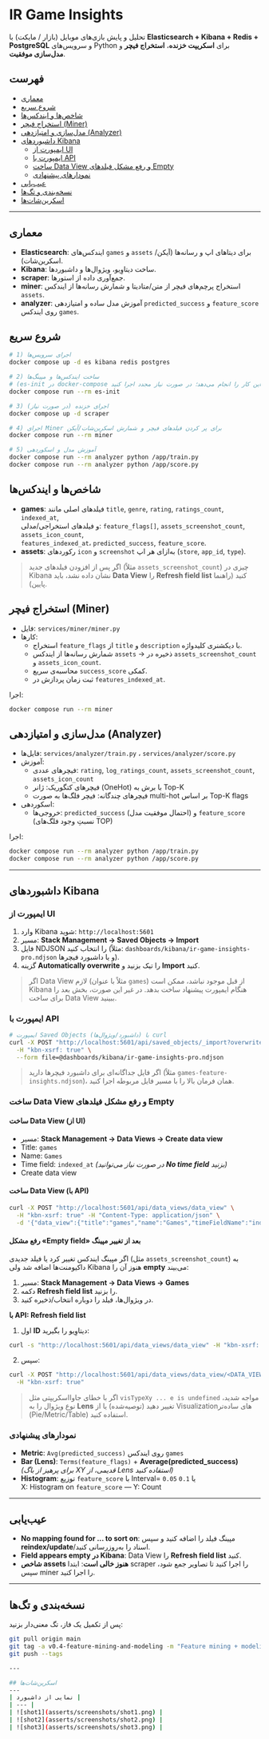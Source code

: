 <!-- ./README.md -->
# IR Game Insights

تحلیل و پایش بازی‌های موبایل (بازار / مایکت) با **Elasticsearch + Kibana + Redis + PostgreSQL** و سرویس‌های Python برای **اسکریپت خزنده**، **استخراج فیچر** و **مدل‌سازی موفقیت**.

## فهرست
- [معماری](#معماری)
- [شروع سریع](#شروع-سریع)
- [شاخص‌ها و ایندکس‌ها](#شاخصها-و-ایندکسها)
- [استخراج فیچر (Miner)](#استخراج-فیچر-miner)
- [مدل‌سازی و امتیازدهی (Analyzer)](#مدلسازی-و-امتیازدهی-analyzer)
- [داشبوردهای Kibana](#داشبوردهای-kibana)
  - [ایمپورت از UI](#ایمپورت-از-ui)
  - [ایمپورت با API](#ایمپورت-با-api)
  - [ساخت Data View و رفع مشکل فیلدهای Empty](#ساخت-data-view-و-رفع-مشکل-فیلدهای-empty)
  - [نمودارهای پیشنهادی](#نمودارهای-پیشنهادی)
- [عیب‌یابی](#عیبیابی)
- [نسخه‌بندی و تگ‌ها](#نسخهبندی-و-تگها)
- [اسکرین‌شات‌ها](#اسکرینشاتها)

---

## معماری
- **Elasticsearch**: ایندکس‌های `games` و `assets` برای دیتاهای اپ و رسانه‌ها (آیکن/اسکرین‌شات).  
- **Kibana**: ساخت دیتاوِیو، ویژوال‌ها و داشبوردها.  
- **scraper**: جمع‌آوری داده از استورها.  
- **miner**: استخراج پرچم‌های فیچر از متن/متادیتا و شمارش رسانه‌ها از ایندکس `assets`.  
- **analyzer**: آموزش مدل ساده و امتیازدهی `predicted_success` و `feature_score` روی ایندکس `games`.

## شروع سریع
```bash
# 1) اجرای سرویس‌ها
docker compose up -d es kibana redis postgres

# 2) ساخت ایندکس‌ها و مپینگ‌ها
# (es-init در docker-compose این کار را انجام می‌دهد؛ در صورت نیاز مجدد اجرا کنید)
docker compose run --rm es-init

# 3) اجرای خزنده (در صورت نیاز)
docker compose up -d scraper

# 4) اجرای Miner برای پر کردن فیلدهای فیچر و شمارش اسکرین‌شات/آیکن
docker compose run --rm miner

# 5) آموزش مدل و اسکوردهی
docker compose run --rm analyzer python /app/train.py
docker compose run --rm analyzer python /app/score.py
```

## شاخص‌ها و ایندکس‌ها
- **games**: فیلدهای اصلی مانند `title`, `genre`, `rating`, `ratings_count`, `indexed_at`,  
  و فیلدهای استخراجی/مدلی: `feature_flags[]`, `assets_screenshot_count`, `assets_icon_count`,  
  `features_indexed_at`، `predicted_success`, `feature_score`.
- **assets**: رکوردهای `icon` و `screenshot` به‌ازای هر اپ (`store`, `app_id`, `type`).

> اگر پس از افزودن فیلدهای جدید (مثلاً `assets_screenshot_count`) چیزی در Kibana نشان داده نشد،
> باید **Data View** را **Refresh field list** کنید (راهنما پایین).

## استخراج فیچر (Miner)
- فایل: `services/miner/miner.py`
- کارها:
  - استخراج `feature_flags` از `title` و `description` با دیکشنری کلیدواژه.
  - شمارش رسانه‌ها از ایندکس `assets` → ذخیره در `assets_screenshot_count` و `assets_icon_count`.
  - محاسبه‌ی سریع `success_score` کمکی.
  - ثبت زمان پردازش در `features_indexed_at`.

اجرا:
```bash
docker compose run --rm miner
```

## مدل‌سازی و امتیازدهی (Analyzer)
- فایل‌ها: `services/analyzer/train.py` ، `services/analyzer/score.py`
- آموزش:
  - فیچرهای عددی: `rating`, `log_ratings_count`, `assets_screenshot_count`, `assets_icon_count`
  - فیچرهای کتگوریک: ژانر (OneHot) با برش به Top-K
  - فیچرهای چندگانه: فیچر فلگ‌ها به صورت multi-hot بر اساس Top-K flags
- اسکوردهی:
  - خروجی‌ها: `predicted_success` (احتمال موفقیت مدل) و `feature_score` (نسبتِ وجود فلگ‌های TOP)

اجرا:
```bash
docker compose run --rm analyzer python /app/train.py
docker compose run --rm analyzer python /app/score.py
```

---

## داشبوردهای Kibana

### ایمپورت از UI
1. وارد Kibana شوید: `http://localhost:5601`
2. مسیر: **Stack Management → Saved Objects → Import**
3. فایل NDJSON را انتخاب کنید (مثلاً: `dashboards/kibana/ir-game-insights-pro.ndjson` و یا داشبورد فیچرها).
4. گزینه **Automatically overwrite** را تیک بزنید و **Import** کنید.

> اگر Data View لازم (مثلاً با عنوان `games`) از قبل موجود نباشد، ممکن است Kibana هنگام ایمپورت پیشنهاد ساخت بدهد.
> در غیر این صورت، بخش بعد را برای ساخت Data View ببینید.

### ایمپورت با API
```bash
# ایمپورت Saved Objects (داشبورد/ویژوال‌ها) با curl
curl -X POST "http://localhost:5601/api/saved_objects/_import?overwrite=true" \
  -H "kbn-xsrf: true" \
  --form file=@dashboards/kibana/ir-game-insights-pro.ndjson
```

> اگر فایل جداگانه‌ای برای داشبورد فیچرها دارید (مثلاً `games-feature-insights.ndjson`)،
> همان فرمان بالا را با مسیر فایل مربوطه اجرا کنید.

### ساخت Data View و رفع مشکل فیلدهای Empty

#### ساخت Data View (از UI)
- مسیر: **Stack Management → Data Views → Create data view**
- Title: `games`
- Name: `Games`
- Time field: `indexed_at`  *(در صورت نیاز می‌توانید **No time field** بزنید)*
- Create data view

#### ساخت Data View (با API)
```bash
curl -X POST "http://localhost:5601/api/data_views/data_view" \
  -H "kbn-xsrf: true" -H "Content-Type: application/json" \
  -d '{"data_view":{"title":"games","name":"Games","timeFieldName":"indexed_at"}}'
```

#### رفع مشکل «Empty field» بعد از تغییر مپینگ
اگر مپینگ ایندکس تغییر کرد یا فیلد جدیدی (مثل `assets_screenshot_count`) به داکیومنت‌ها اضافه شد
ولی Kibana هنوز آن را **empty** می‌بیند:
1. مسیر: **Stack Management → Data Views → Games**
2. دکمه **Refresh field list** را بزنید.
3. در ویژوال‌ها، فیلد را دوباره انتخاب/ذخیره کنید.

**با API: Refresh field list**
1) اول **ID** دیتاوِیو را بگیرید:
```bash
curl -s "http://localhost:5601/api/data_views/data_view" -H "kbn-xsrf: true" | jq .
```
2) سپس:
```bash
curl -X POST "http://localhost:5601/api/data_views/data_view/<DATA_VIEW_ID>/fields/refresh" \
  -H "kbn-xsrf: true"
```

> اگر با خطای جاوااسکریپتی مثل `visTypeXy ... e is undefined` مواجه شدید،
> نوع ویژوال را به **Lens** تغییر دهید (توصیه‌شده) یا از Visualization‌های ساده‌تر (Pie/Metric/Table) استفاده کنید.

### نمودارهای پیشنهادی
- **Metric**: `Avg(predicted_success)` روی ایندکس `games`
- **Bar (Lens)**: `Terms(feature_flags)` + **Average(predicted_success)**  
  *(برای پرهیز از باگ XY قدیمی، از Lens استفاده کنید)*
- **Histogram**: توزیع `feature_score` با Interval= `0.05` یا `0.1`  
  X: Histogram on `feature_score` — Y: Count

---

## عیب‌یابی
- **No mapping found for ... to sort on**: مپینگ فیلد را اضافه کنید و سپس **reindex/update**/اسناد را به‌روزرسانی کنید.  
- **Field appears empty در Kibana**: Data View را **Refresh field list** کنید.  
- **شاخص assets هنوز خالی است**: ابتدا scraper را اجرا کنید تا تصاویر جمع شود، سپس miner را اجرا کنید.

---

## نسخه‌بندی و تگ‌ها
پس از تکمیل یک فاز، تگ معنی‌دار بزنید:
```bash
git pull origin main
git tag -a v0.4-feature-mining-and-modeling -m "Feature mining + modeling (+ Kibana dashboards)"
git push --tags

---

## اسکرین‌شات‌ها
---
| نمایی از داشبورد |
| --- |
| ![shot1](asserts/screenshots/shot1.png) |
| ![shot2](asserts/screenshots/shot2.png) |
| ![shot3](asserts/screenshots/shot3.png) |

